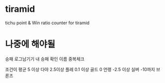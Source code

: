 # tiramid
tichu point &amp; Win ratio counter for tiramid


# 나중에 해야될 
승패 로그남기기
내 승패 확인
이름 중복체크

조건이 평균 5 이상 다야 2.5이상 플레 0.1 이상 골드 0 언랭 -2.5 이상 실버 -10까지 브론즈
